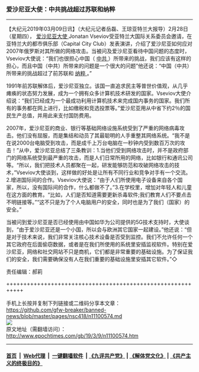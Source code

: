### 爱沙尼亚大使：中共挑战超过苏联和纳粹
------------------------

<p>
 【大纪元2019年03月09日讯】（大纪元记者岳磊、王琼亚特兰大报导）2月28日（星期四），
 <a href="http://www.epochtimes.com/gb/tag/%E7%88%B1%E6%B2%99%E5%B0%BC%E4%BA%9A%E5%A4%A7%E4%BD%BF.html">
  爱沙尼亚大使
 </a>
 Jonatan Vseviov受亚特兰大国际关系委员会邀请，在亚特兰大的都市俱乐部（Capital City Club）发表演讲，介绍了爱沙尼亚如何应对2007年俄罗斯对其所做的网络攻击。当被问及爱沙尼亚看待中国问题的态度时，Vseviov大使说：“我们也很担心中国（
 <a href="http://www.epochtimes.com/gb/tag/%E4%B8%AD%E5%85%B1.html">
  中共
 </a>
 ）所带来的挑战，我们应该有这样的担心，而且中国（中共）所带来的问题是一个很大的问题”他还说：“中国（中共）所带来的挑战超过了前苏联和
 <a href="http://www.epochtimes.com/gb/tag/%E7%BA%B3%E7%B2%B9.html">
  纳粹
 </a>
 。”
</p>
<p>
 1991年前苏联解体后，爱沙尼亚独立。该国一直追求民主等普世价值观，从几乎瘫痪的状态努力发展，成为一个拥有众多计算机技术研发的国家。Vseviov大使介绍说：“我们已经成为一个最成功利用计算机技术来完成国内事务的国家。我们所有的事务都在网上进行，比如缴税和竞选投票等。”爱沙尼亚用从中省下约2％的国民生产总值，并用此来支付国防费用。
</p>
<p>
 2007年，爱沙尼亚的商业、银行等基础网络设施系统受到了严重的网络病毒攻击。他们没有屈服，而是集结和动员了其最聪明的人手重整其网络系统。“我不是在说2000台电脑受到攻击，而是成千上万台电脑在一秒钟内受到数百万次的攻击！”从中，爱沙尼亚总结了三条教训：1.当他们受到网络攻击时，并不是政府部门的网络系统受到最严重的攻击，而是人们日常所用的网络，比如银行和通讯公司等。“所以，我们把技术人员都聚在一起，研发能够防范和攻破网络攻击的技术，”Vseviov大使谈到，这样做的好处是让所有不同行业和竞争对手有一个交流。2.增进国际间的合作。Vseviov大使说：“由于人们所使用电子设备来自各个国家，所以，没有国际间的合作，什么都做不了。”3.在学校里，增加对年轻人和儿童在这方面的教育。“比如，人们是否知道需要更新杀毒软件;我们教育人们不要点击不明链接等。”“这不只是为了个人电脑用户的安全，同时也是为了我们（国家）的安全。”
</p>
<p>
 当被问到爱沙尼亚是否已经使用由中国如华为公司提供的5G技术支持时，大使谈到，“由于爱沙尼亚还是一个小国，所以会与欧洲其它国家一起建设。”他还说：“但是对于技术来说，我们非常关注核心技术设备是否受到监控。我们不允许任何一个其它政府在后面偷窃数据，或者是在我们所使用的系统里安插监视软件。特别在爱沙尼亚，网络和社交网站不只是商机，它们都是非常重要的基础设施。为了保证我们的安全，我们需要确保没有人在我们重要的基础设施里安插其它软件。”◇
</p>
<p>
 责任编辑：郝莉
</p>

+++++++++++++++++++++++++++++++++++++++++++++++++++++++++++<br/><br/>
手机上长按并复制下列链接或二维码分享本文章：<br/>
https://github.com/gfw-breaker/banned-news/blob/master/pages/nsc418/n11100574.md <br/>
<a href='https://github.com/gfw-breaker/banned-news/blob/master/pages/nsc418/n11100574.md'><img src='https://github.com/gfw-breaker/banned-news/blob/master/pages/nsc418/n11100574.md.png'/></a> <br/>
原文地址（需翻墙访问）：http://www.epochtimes.com/gb/19/3/9/n11100574.htm


------------------------
#### [首页](https://github.com/gfw-breaker/banned-news/blob/master/README.md) &nbsp;|&nbsp; [Web代理](https://github.com/labour-camp/helloworld) &nbsp;|&nbsp; [一键翻墙软件](https://github.com/gfw-breaker/nogfw/blob/master/README.md) &nbsp;| [《九评共产党》](https://github.com/gfw-breaker/9ping.md/blob/master/README.md#九评之一评共产党是什么) | [《解体党文化》](https://github.com/gfw-breaker/jtdwh.md/blob/master/README.md) | [《共产主义的终极目的》](https://github.com/gfw-breaker/gczydzjmd.md/blob/master/README.md)

